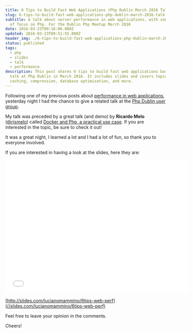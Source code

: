 ```yaml
---
title: 6 Tips to Build Fast Web Applications (Php Dublin March 2016 Talk)
slug: 6-tips-to-build-fast-web-applications-php-dublin-march-2016-talk
subtitle: A talk about server performance in web applications, with some degree
  of focus on Php. For the Dublin Php Meetup March 2016
date: 2016-03-23T09:16:00.000Z
updated: 2016-03-23T09:51:55.000Z
header_img: ./6-tips-to-build-fast-web-applications-php-dublin-march-2016-talk-min.jpg
status: published
tags:
  - php
  - slides
  - talk
  - performance
description: This post shares 6 tips to build fast web applications based on a
  talk at Php Dublin in March 2016. It includes slides and covers topics like
  caching, compression, database optimization, and more.
---
```


Following one of my previous posts about [performance in web applications](http://loige.co/6-rules-of-thumb-to-build-blazing-fast-web-applications/), yesterday night I had the chance to give a related talk at the [Php Dublin user group](https://phpdublin.com/).

My talk was preceded by a great talk (and demo) by **Ricardo Melo** ([@rjsmelo](https://twitter.com/rjsmelo)) called [Docker and Php, a practical use case](http://www.slideshare.net/rjsmelo/docker-php-practical-use-case). If you are interested in the topic, be sure to check it out!

It was a great night, I learned a lot and I had a lot of fun, so thank you to everyone involved.

If you are interested in having a look at the slides, here they are:

<iframe src="//slides.com/lucianomammino/6tips-web-perf/embed" width="576" height="420" scrolling="no" frameborder="0" webkitallowfullscreen mozallowfullscreen allowfullscreen></iframe>

[http://slides.com/lucianomammino/6tips-web-perf](//slides.com/lucianomammino/6tips-web-perf)

Feel free to leave your opinion in the comments.

Cheers!
